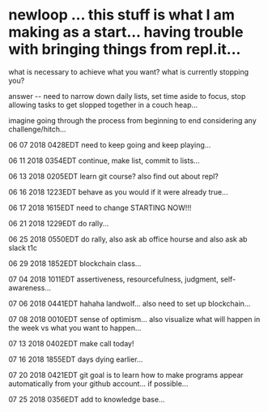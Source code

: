 # newloop ... this stuff is what I am making as a start... having trouble with bringing things from repl.it...

what is necessary to achieve what you want? what is currently stopping you?

answer -- need to narrow down daily lists, set time aside to focus, stop allowing tasks to get slopped together in a couch heap...

imagine going through the process from beginning to end considering any challenge/hitch...

06 07 2018 0428EDT need to keep going and keep playing...

06 11 2018 0354EDT continue, make list, commit to lists...

06 13 2018 0205EDT learn git course? also find out about repl?

06 16 2018 1223EDT behave as you would if it were already true...

06 17 2018 1615EDT need to change STARTING NOW!!!

06 21 2018 1229EDT do rally...

06 25 2018 0550EDT do rally, also ask ab office hourse and also ask ab slack t1c

06 29 2018 1852EDT blockchain class...

07 04 2018 1011EDT assertiveness, resourcefulness, judgment, self-awareness...

07 06 2018 0441EDT hahaha landwolf... also need to set up blockchain...

07 08 2018 0010EDT sense of optimism... also visualize what will happen in the week vs what you want to happen...

07 13 2018 0402EDT make call today!

07 16 2018 1855EDT days dying earlier...

07 20 2018 0421EDT git goal is to learn how to make programs appear automatically from your github account... if possible...

07 25 2018 0356EDT add to knowledge base...
